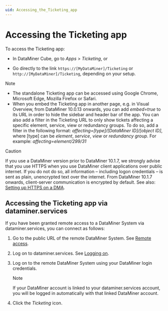 ```yaml
---
uid: Accessing_the_Ticketing_app
---
```


# Accessing the Ticketing app

To access the Ticketing app:

- In DataMiner Cube, go to *Apps* > *Ticketing*, or

- Go directly to the link `https://[MyDataMiner]/Ticketing` or `http://[MyDataMiner]/Ticketing`, depending on your setup.

> [!NOTE]
>
> - The standalone Ticketing app can be accessed using Google Chrome, Microsoft Edge, Mozilla Firefox or Safari.
> - When you embed the Ticketing app in another page, e.g. in Visual Overview, from DataMiner 10.0.13 onwards, you can add *embed=true* to its URL in order to hide the sidebar and header bar of the app. You can also add a filter in the Ticketing URL to only show tickets affecting a specific element, service, view or redundancy groups. To do so, add a filter in the following format: *affecting=\[type\]/\[DataMiner ID\]/\[object ID\]*, where \[type\] can be *element*, *service*, *view* or *redundancy group*. For example: *affecting=element/299/31*

> [!CAUTION]
> If you use a DataMiner version prior to DataMiner 10.1.7, we strongly advise that you use HTTPS when you use DataMiner client applications over public internet. If you do not do so, all information – including logon credentials – is sent as plain, unencrypted text over the internet. From DataMiner 10.1.7 onwards, client-server communication is encrypted by default. See also: [Setting up HTTPS on a DMA](xref:Setting_up_HTTPS_on_a_DMA).

## Accessing the Ticketing app via dataminer.services

If you have been granted remote access to a DataMiner System via dataminer.services, you can connect as follows:

1. Go to the public URL of the remote DataMiner System. See [Remote access](xref:Cloud_Remote_Access).

1. Log on to dataminer.services. See [Logging on](xref:Logging_on_to_the_DataMiner_Cloud_Platform#logging-on).

1. Log on to the remote DataMiner System using your DataMiner login credentials.

   > [!NOTE]
   > If your DataMiner account is linked to your dataminer.services account, you will be logged in automatically with that linked DataMiner account.

1. Click the *Ticketing* icon.
